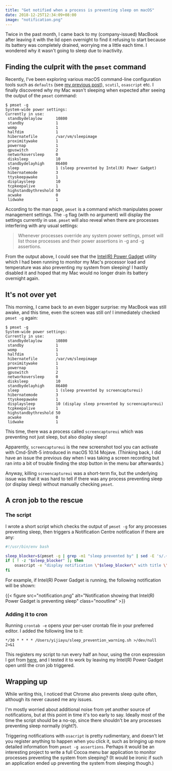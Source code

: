 ```yaml
---
title: "Get notified when a process is preventing sleep on macOS"
date: 2018-12-25T12:34:09+08:00
image: "notification.png"
---
```


Twice in the past month, I came back to my (company-issued) MacBook after leaving it with the lid open overnight to find it refusing to start because its battery was completely drained, worrying me a little each time. I wondered why it wasn't going to sleep due to inactivity.

## Finding the culprit with the `pmset` command

Recently, I've been exploring various macOS command-line configuration tools such as `defaults` (see [my previous post](/2018/12/quickly-configuring-hot-corners-on-macos/)), `scutil`, `osascript` etc. I finally discovered why my Mac wasn't sleeping when expected after seeing the output of the `pmset` command:

```console
$ pmset -g
System-wide power settings:
Currently in use:
 standbydelaylow      10800
 standby              1
 womp                 1
 halfdim              1
 hibernatefile        /var/vm/sleepimage
 proximitywake        1
 powernap             1
 gpuswitch            2
 networkoversleep     0
 disksleep            10
 standbydelayhigh     86400
 sleep                1 (sleep prevented by Intel(R) Power Gadget)
 hibernatemode        3
 ttyskeepawake        1
 displaysleep         10
 tcpkeepalive         1
 highstandbythreshold 50
 acwake               0
 lidwake              1
```

According to the man page, `pmset` is a command which manipulates power management settings. The `-g` flag (with no argument) will display the settings currently in use. `pmset` will also reveal when there are processes interfering with any usual settings:

> Whenever processes override any system power settings, pmset will list those processes and their power assertions in -g and -g assertions.

From the output above, I could see that the [Intel(R) Power Gadget](https://software.intel.com/en-us/articles/intel-power-gadget-20) utility which I had been running to monitor my Mac's processor load and temperature was also preventing my system from sleeping! I hastily disabled it and hoped that my Mac would no longer drain its battery overnight again.

## It's not over yet

This morning, I came back to an even bigger surprise: my MacBook was still awake, and this time, even the screen was still on! I immediately checked `pmset -g` again:

```console
$ pmset -g
System-wide power settings:
Currently in use:
 standbydelaylow      10800
 standby              1
 womp                 1
 halfdim              1
 hibernatefile        /var/vm/sleepimage
 proximitywake        1
 powernap             1
 gpuswitch            2
 networkoversleep     0
 disksleep            10
 standbydelayhigh     86400
 sleep                1 (sleep prevented by screencaptureui)
 hibernatemode        3
 ttyskeepawake        1
 displaysleep         10 (display sleep prevented by screencaptureui)
 tcpkeepalive         1
 highstandbythreshold 50
 acwake               0
 lidwake              1
```

This time, there was a process called `screencaptureui` which was preventing not just sleep, but also display sleep!

Apparently, `screencaptureui` is the new screenshot tool you can activate with Cmd-Shift-5 introduced in macOS 10.14 Mojave. (Thinking back, I did have an issue the previous day when I was taking a screen recording but ran into a bit of trouble finding the stop button in the menu bar afterwards.)

Anyway, killing `screencaptureui` was a short-term fix, but the underlying issue was that it was hard to tell if there was any process preventing sleep (or display sleep) without manually checking `pmset`.

## A cron job to the rescue

### The script

I wrote a short script which checks the output of `pmset -g` for any processes preventing sleep, then triggers a Notification Centre notification if there are any:

```bash
#!/usr/bin/env bash

sleep_blocker=$(pmset -g | grep -m1 "sleep prevented by" | sed -E 's/.+sleep prevented by (.+)\)$/\1/')
if [ ! -z "$sleep_blocker" ]; then
	osascript -e "display notification \"$sleep_blocker\" with title \"Sleep prevention warning\" subtitle \"The following processes are preventing sleep:\""
fi
```

For example, if Intel(R) Power Gadget is running, the following notification will be shown:

{{< figure src="notification.png" alt="Notification showing that Intel(R) Power Gadget is preventing sleep" class="nooutline" >}}

### Adding it to cron

Running `crontab -e` opens your per-user crontab file in your preferred editor. I added the following line to it:

```crontab
*/30 * * * * /Users/yijiayu/sleep_prevention_warning.sh >/dev/null 2>&1
```

This registers my script to run every half an hour, using the cron expression I got from [here](https://crontab.guru/every-half-hour), and I tested it to work by leaving my Intel(R) Power Gadget open until the cron job triggered.

## Wrapping up

While writing this, I noticed that Chrome also prevents sleep quite often, although its never caused me any issues.

I'm mostly worried about additional noise from yet another source of notifications, but at this point in time it's too early to say. Ideally most of the time the script should be a no-op, since there shouldn't be any processes preventing sleep normally (right?).

Triggering notifications with `osacript` is pretty rudimentary, and doesn't let you register anything to happen when you click it, such as bringing up more detailed information from `pmset -g assertions`. Perhaps it would be an interesting project to write a full Cocoa menu bar application to monitor processes preventing the system from sleeping? (It would be ironic if such an application ended up preventing the system from sleeping though.)
